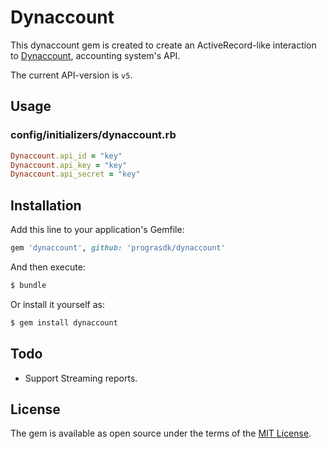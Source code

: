 # Dynaccount
This dynaccount gem is created to create an ActiveRecord-like interaction to [Dynaccount](https://dynaccount.com), accounting system's API.

The current API-version is `v5`.

## Usage

### config/initializers/dynaccount.rb
```ruby
Dynaccount.api_id = "key"
Dynaccount.api_key = "key"
Dynaccount.api_secret = "key"
```

## Installation
Add this line to your application's Gemfile:

```ruby
gem 'dynaccount', github: 'prograsdk/dynaccount'
```

And then execute:
```bash
$ bundle
```

Or install it yourself as:
```bash
$ gem install dynaccount
```

## Todo
 * Support Streaming reports.

## License
The gem is available as open source under the terms of the [MIT License](http://opensource.org/licenses/MIT).
